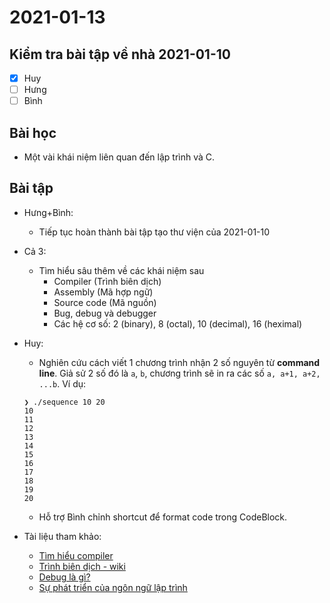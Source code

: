 # 2021-01-13

## Kiểm tra bài tập về nhà 2021-01-10

- [x] Huy
- [ ] Hưng
- [ ] Bình

## Bài học

- Một vài khái niệm liên quan đến lập trình và C.

## Bài tập

- Hưng+Bình:

  - Tiếp tục hoàn thành bài tập tạo thư viện của 2021-01-10

- Cả 3:

  - Tìm hiểu sâu thêm về các khái niệm sau
    - Compiler (Trình biên dịch)
    - Assembly (Mã hợp ngữ)
    - Source code (Mã nguồn)
    - Bug, debug và debugger
    - Các hệ cơ số: 2 (binary), 8 (octal), 10 (decimal), 16 (heximal)

- Huy:

  - Nghiên cứu cách viết 1 chương trình nhận 2 số nguyên từ **command line**.
    Giả sử 2 số đó là `a`, `b`, chương trình sẽ in ra các số `a, a+1, a+2, ...b`.
    Ví dụ:

  ```
  ❯ ./sequence 10 20
  10
  11
  12
  13
  14
  15
  16
  17
  18
  19
  20
  ```

  - Hỗ trợ Bình chỉnh shortcut để format code trong CodeBlock.

- Tài liệu tham khảo:
  - [Tìm hiểu compiler](https://hocarm.org/tim-hieu-compiler/)
  - [Trình biên dịch - wiki](https://vi.wikipedia.org/wiki/Tr%C3%ACnh_bi%C3%AAn_d%E1%BB%8Bch)
  - [Debug là gì?](https://topdev.vn/blog/debug-la-gi/)
  - [Sự phát triển của ngôn ngữ lập trình](https://viblo.asia/p/lich-su-cua-ngon-ngu-lap-trinh-V3m5W0YxKO7)
